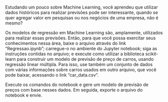 Estudando um pouco sobre Machine Learning, você aprendeu que utilizar dados históricos para realizar previsões pode ser interessante, quando se quer agregar valor em pesquisas ou nos negócios de uma empresa, não é mesmo?

Os modelos de regressão em Machine Learning são, amplamente, utilizados para realizar essas previsões. Então, para que você possa exercitar seus conhecimentos nessa área, baixe o arquivo através do link “Regressao.ipynb”; carregue-o no ambiente do Jupyter notebook; siga as instruções contidas no arquivo; e execute como utilizar a biblioteca scikit-learn para construir um modelo de previsão de preço de carros, usando regressão linear múltipla. Para isso, use também um conjunto de dados com várias informações sobre carros usados em outro arquivo, que você pode baixar, acessando o link “car_data.csv”.

Execute os comandos do notebook e gere um modelo de previsão de preços com base nesses dados. Em seguida, exporte o arquivo do notebook e envie.